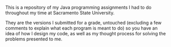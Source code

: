 This is a repository of my Java programming assignments I had to do throughout my time at Sacramento State University.

They are the versions I submitted for a grade, untouched (excluding a few comments to explain what each program is meant to do) so you have an idea of how I design my code,
as well as my thought process for solving the problems presented to me.
